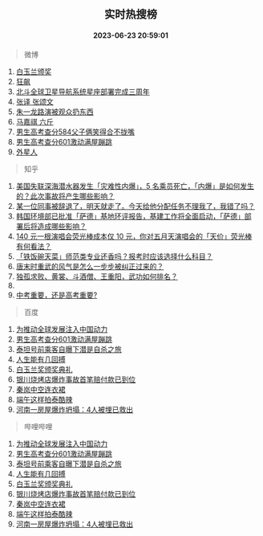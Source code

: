 <div align="center"><h2>实时热搜榜</h2><h4>2023-06-23 20:59:01</h4></div>

> 微博  

1. [白玉兰颁奖](https://s.weibo.com/weibo?q=%23%E7%99%BD%E7%8E%89%E5%85%B0%E9%A2%81%E5%A5%96%23&t=31&band_rank=1&Refer=top)<br />
2. [狂飙](https://s.weibo.com/weibo?q=%E7%8B%82%E9%A3%99&t=31&band_rank=2&Refer=top)<br />
3. [北斗全球卫星导航系统星座部署完成三周年](https://s.weibo.com/weibo?q=%23%E5%8C%97%E6%96%97%E5%85%A8%E7%90%83%E5%8D%AB%E6%98%9F%E5%AF%BC%E8%88%AA%E7%B3%BB%E7%BB%9F%E6%98%9F%E5%BA%A7%E9%83%A8%E7%BD%B2%E5%AE%8C%E6%88%90%E4%B8%89%E5%91%A8%E5%B9%B4%23&t=31&band_rank=3&Refer=top)<br />
4. [张译 张颂文](https://s.weibo.com/weibo?q=%E5%BC%A0%E8%AF%91%20%E5%BC%A0%E9%A2%82%E6%96%87&t=31&band_rank=4&Refer=top)<br />
5. [朱一龙路演被观众扔东西](https://s.weibo.com/weibo?q=%23%E6%9C%B1%E4%B8%80%E9%BE%99%E8%B7%AF%E6%BC%94%E8%A2%AB%E8%A7%82%E4%BC%97%E6%89%94%E4%B8%9C%E8%A5%BF%23&t=31&band_rank=5&Refer=top)<br />
6. [马嘉祺 六斤](https://s.weibo.com/weibo?q=%E9%A9%AC%E5%98%89%E7%A5%BA%20%E5%85%AD%E6%96%A4&t=31&band_rank=6&Refer=top)<br />
7. [男生高考查分584父子俩笑得合不拢嘴](https://s.weibo.com/weibo?q=%23%E7%94%B7%E7%94%9F%E9%AB%98%E8%80%83%E6%9F%A5%E5%88%86584%E7%88%B6%E5%AD%90%E4%BF%A9%E7%AC%91%E5%BE%97%E5%90%88%E4%B8%8D%E6%8B%A2%E5%98%B4%23&t=31&band_rank=7&Refer=top)<br />
8. [男生高考查分601激动满屋蹦跳](https://s.weibo.com/weibo?q=%23%E7%94%B7%E7%94%9F%E9%AB%98%E8%80%83%E6%9F%A5%E5%88%86601%E6%BF%80%E5%8A%A8%E6%BB%A1%E5%B1%8B%E8%B9%A6%E8%B7%B3%23&t=31&band_rank=8&Refer=top)<br />
9. [外星人](https://s.weibo.com/weibo?q=%E5%A4%96%E6%98%9F%E4%BA%BA&t=31&band_rank=9&Refer=top)<br />

> 知乎  

1. [美国失联深海潜水器发生「灾难性内爆」，5 名乘员死亡，「内爆」是如何发生的？此次事故将产生哪些影响？](https://www.zhihu.com/question/608085455)<br />
2. [某一位同事被辞退了，明天就走了。今天给他分配任务不理我了，我错了吗？](https://www.zhihu.com/question/607636838)<br />
3. [韩国环境部已批准「萨德」基地环评报告，基建工作将全面启动，「萨德」部署后将造成哪些影响？](https://www.zhihu.com/question/608002674)<br />
4. [140 元一根演唱会荧光棒成本仅 10 元，你对五月天演唱会的「天价」荧光棒有何看法？](https://www.zhihu.com/question/607116754)<br />
5. [「铁饭碗天菜」师范类专业还香吗？报考时应该选择什么科目？](https://www.zhihu.com/theater/93379)<br />
6. [唐末时重武的风气是怎么一步步被纠正过来的？](https://www.zhihu.com/question/607040290)<br />
7. [独孤求败、黄裳、斗酒僧、王重阳，武功如何排名？](https://www.zhihu.com/question/606542017)<br />
8. []()<br />
9. [中考重要，还是高考重要?](https://www.zhihu.com/question/606716930)<br />

> 百度  

1. [为推动全球发展注入中国动力](https://www.baidu.com/s?wd=%E4%B8%BA%E6%8E%A8%E5%8A%A8%E5%85%A8%E7%90%83%E5%8F%91%E5%B1%95%E6%B3%A8%E5%85%A5%E4%B8%AD%E5%9B%BD%E5%8A%A8%E5%8A%9B&sa=fyb_news&rsv_dl=fyb_news)<br />
2. [男生高考查分601激动满屋蹦跳](https://www.baidu.com/s?wd=%E7%94%B7%E7%94%9F%E9%AB%98%E8%80%83%E6%9F%A5%E5%88%86601%E6%BF%80%E5%8A%A8%E6%BB%A1%E5%B1%8B%E8%B9%A6%E8%B7%B3&sa=fyb_news&rsv_dl=fyb_news)<br />
3. [泰坦号前乘客自曝下潜是自杀之旅](https://www.baidu.com/s?wd=%E6%B3%B0%E5%9D%A6%E5%8F%B7%E5%89%8D%E4%B9%98%E5%AE%A2%E8%87%AA%E6%9B%9D%E4%B8%8B%E6%BD%9C%E6%98%AF%E8%87%AA%E6%9D%80%E4%B9%8B%E6%97%85&sa=fyb_news&rsv_dl=fyb_news)<br />
4. [人生能有几回搏](https://www.baidu.com/s?wd=%E4%BA%BA%E7%94%9F%E8%83%BD%E6%9C%89%E5%87%A0%E5%9B%9E%E6%90%8F&sa=fyb_news&rsv_dl=fyb_news)<br />
5. [白玉兰奖颁奖典礼](https://www.baidu.com/s?wd=%E7%99%BD%E7%8E%89%E5%85%B0%E5%A5%96%E9%A2%81%E5%A5%96%E5%85%B8%E7%A4%BC&sa=fyb_news&rsv_dl=fyb_news)<br />
6. [银川烧烤店爆炸事故首笔赔付款已到位](https://www.baidu.com/s?wd=%E9%93%B6%E5%B7%9D%E7%83%A7%E7%83%A4%E5%BA%97%E7%88%86%E7%82%B8%E4%BA%8B%E6%95%85%E9%A6%96%E7%AC%94%E8%B5%94%E4%BB%98%E6%AC%BE%E5%B7%B2%E5%88%B0%E4%BD%8D&sa=fyb_news&rsv_dl=fyb_news)<br />
7. [秦岚中空连衣裙](https://www.baidu.com/s?wd=%E7%A7%A6%E5%B2%9A%E4%B8%AD%E7%A9%BA%E8%BF%9E%E8%A1%A3%E8%A3%99&sa=fyb_news&rsv_dl=fyb_news)<br />
8. [端午这样拍泰酷辣](https://www.baidu.com/s?wd=%E7%AB%AF%E5%8D%88%E8%BF%99%E6%A0%B7%E6%8B%8D%E6%B3%B0%E9%85%B7%E8%BE%A3&sa=fyb_news&rsv_dl=fyb_news)<br />
9. [河南一房屋爆炸坍塌：4人被埋已救出](https://www.baidu.com/s?wd=%E6%B2%B3%E5%8D%97%E4%B8%80%E6%88%BF%E5%B1%8B%E7%88%86%E7%82%B8%E5%9D%8D%E5%A1%8C%EF%BC%9A4%E4%BA%BA%E8%A2%AB%E5%9F%8B%E5%B7%B2%E6%95%91%E5%87%BA&sa=fyb_news&rsv_dl=fyb_news)<br />

> 哔哩哔哩  

1. [为推动全球发展注入中国动力](https://www.baidu.com/s?wd=%E4%B8%BA%E6%8E%A8%E5%8A%A8%E5%85%A8%E7%90%83%E5%8F%91%E5%B1%95%E6%B3%A8%E5%85%A5%E4%B8%AD%E5%9B%BD%E5%8A%A8%E5%8A%9B&sa=fyb_news&rsv_dl=fyb_news)<br />
2. [男生高考查分601激动满屋蹦跳](https://www.baidu.com/s?wd=%E7%94%B7%E7%94%9F%E9%AB%98%E8%80%83%E6%9F%A5%E5%88%86601%E6%BF%80%E5%8A%A8%E6%BB%A1%E5%B1%8B%E8%B9%A6%E8%B7%B3&sa=fyb_news&rsv_dl=fyb_news)<br />
3. [泰坦号前乘客自曝下潜是自杀之旅](https://www.baidu.com/s?wd=%E6%B3%B0%E5%9D%A6%E5%8F%B7%E5%89%8D%E4%B9%98%E5%AE%A2%E8%87%AA%E6%9B%9D%E4%B8%8B%E6%BD%9C%E6%98%AF%E8%87%AA%E6%9D%80%E4%B9%8B%E6%97%85&sa=fyb_news&rsv_dl=fyb_news)<br />
4. [人生能有几回搏](https://www.baidu.com/s?wd=%E4%BA%BA%E7%94%9F%E8%83%BD%E6%9C%89%E5%87%A0%E5%9B%9E%E6%90%8F&sa=fyb_news&rsv_dl=fyb_news)<br />
5. [白玉兰奖颁奖典礼](https://www.baidu.com/s?wd=%E7%99%BD%E7%8E%89%E5%85%B0%E5%A5%96%E9%A2%81%E5%A5%96%E5%85%B8%E7%A4%BC&sa=fyb_news&rsv_dl=fyb_news)<br />
6. [银川烧烤店爆炸事故首笔赔付款已到位](https://www.baidu.com/s?wd=%E9%93%B6%E5%B7%9D%E7%83%A7%E7%83%A4%E5%BA%97%E7%88%86%E7%82%B8%E4%BA%8B%E6%95%85%E9%A6%96%E7%AC%94%E8%B5%94%E4%BB%98%E6%AC%BE%E5%B7%B2%E5%88%B0%E4%BD%8D&sa=fyb_news&rsv_dl=fyb_news)<br />
7. [秦岚中空连衣裙](https://www.baidu.com/s?wd=%E7%A7%A6%E5%B2%9A%E4%B8%AD%E7%A9%BA%E8%BF%9E%E8%A1%A3%E8%A3%99&sa=fyb_news&rsv_dl=fyb_news)<br />
8. [端午这样拍泰酷辣](https://www.baidu.com/s?wd=%E7%AB%AF%E5%8D%88%E8%BF%99%E6%A0%B7%E6%8B%8D%E6%B3%B0%E9%85%B7%E8%BE%A3&sa=fyb_news&rsv_dl=fyb_news)<br />
9. [河南一房屋爆炸坍塌：4人被埋已救出](https://www.baidu.com/s?wd=%E6%B2%B3%E5%8D%97%E4%B8%80%E6%88%BF%E5%B1%8B%E7%88%86%E7%82%B8%E5%9D%8D%E5%A1%8C%EF%BC%9A4%E4%BA%BA%E8%A2%AB%E5%9F%8B%E5%B7%B2%E6%95%91%E5%87%BA&sa=fyb_news&rsv_dl=fyb_news)<br />
